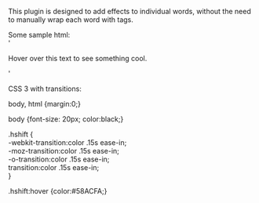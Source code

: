 This plugin is designed to add effects to individual words, without the need to manually wrap each word with tags.  

Some sample html:  
'<p class="hoverBoard">Hover over this text to see something cool.</p>'

CSS 3 with transitions:  

body, html {margin:0;}  

body {font-size: 20px; color:black;}

.hshift {  
   -webkit-transition:color .15s ease-in;   
   -moz-transition:color .15s ease-in;    
   -o-transition:color .15s ease-in;    
   transition:color .15s ease-in;    
}

.hshift:hover {color:#58ACFA;}
